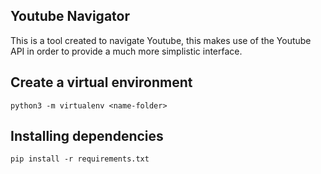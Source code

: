 ## Youtube Navigator

This is a tool created to navigate Youtube, this makes use of the Youtube API in order to provide a much more simplistic interface.

## Create a virtual environment

```python3 -m virtualenv <name-folder>```

## Installing dependencies

```pip install -r requirements.txt```